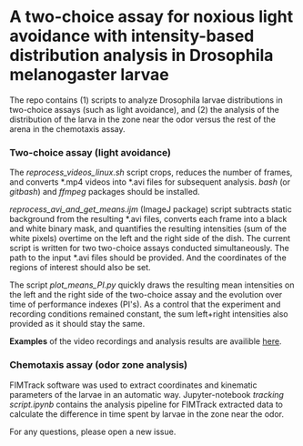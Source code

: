 # A two-choice assay for noxious light avoidance with intensity-based distribution analysis in Drosophila melanogaster larvae

The repo contains (1) scripts to analyze Drosophila larvae distributions in two-choice assays (such as light avoidance), and 
(2) the analysis of the distribution of the larva in the zone near the odor versus the rest of the arena in the chemotaxis assay.

### Two-choice assay (light avoidance)

The *reprocess_videos_linux.sh* script crops, reduces the number of frames, and converts *.mp4 videos into *.avi files for subsequent analysis. *bash* (or *gitbash*)
and *ffmpeg* packages should be installed.

*reprocess_avi_and_get_means.ijm* (ImageJ package) script subtracts static background from the resulting *.avi files, converts each frame into
a black and white binary mask, and quantifies the resulting intensities (sum of the white pixels) overtime on the left and the right side of the dish. 
The current script is written for two two-choice assays conducted simultaneously. The path to the input *.avi files should be provided. 
And the coordinates of the regions of interest should also be set.

The script *plot_means_PI.py* quickly draws the resulting mean intensities on the left and the right side of the two-choice assay and the evolution over 
time of performance indexes (PI's). As a control that the experiment and recording conditions remained constant, the sum left+right intensities also
provided as it should stay the same.

**Examples** of the video recordings and analysis results are availible [here](https://gin.g-node.org/formozov/two_choice_assay_larvae).

### Chemotaxis assay (odor zone analysis)

FIMTrack software was used to extract coordinates and kinematic
parameters of the larvae in an automatic way. Jupyter-notebook *tracking script.ipynb* contains the analysis pipeline for FIMTrack extracted data to calculate
the difference in time spent by larvae in the zone near the odor.

For any questions, please open a new issue.




